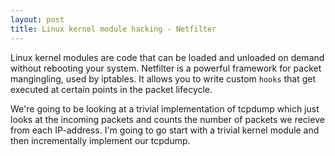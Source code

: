 ```yaml
---
layout: post
title: Linux kernel module hacking - Netfilter
---
```


Linux kernel modules are code that can be loaded and unloaded on
demand without rebooting your system. Netfilter is a powerful
framework for packet mangingling, used by iptables. It allows you to
write custom `hooks` that get executed at certain points in the packet
lifecycle.

We're going to be looking at a trivial implementation of tcpdump which
just looks at the incoming packets and counts the number of packets we
recieve from each IP-address. I'm going to go start with a trivial
kernel module and then incrementally implement our tcpdump.



[lkmpg]: http://www.tldp.org/LDP/lkmpg/2.6/html/
[netfilter]: http://www.netfilter.org/documentation/HOWTO/netfilter-hacking-HOWTO-3.html
